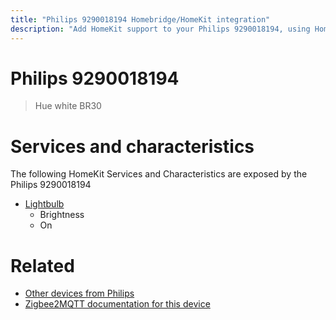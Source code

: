 ```yaml
---
title: "Philips 9290018194 Homebridge/HomeKit integration"
description: "Add HomeKit support to your Philips 9290018194, using Homebridge, Zigbee2MQTT and homebridge-z2m."
---
```

<!---
This file has been GENERATED using src/docgen/docgen.ts
DO NOT EDIT THIS FILE MANUALLY!
-->
# Philips 9290018194
> Hue white BR30


# Services and characteristics
The following HomeKit Services and Characteristics are exposed by
the Philips 9290018194

* [Lightbulb](../../light.md)
  * Brightness
  * On


# Related
* [Other devices from Philips](../index.md#philips)
* [Zigbee2MQTT documentation for this device](https://www.zigbee2mqtt.io/devices/9290018194.html)